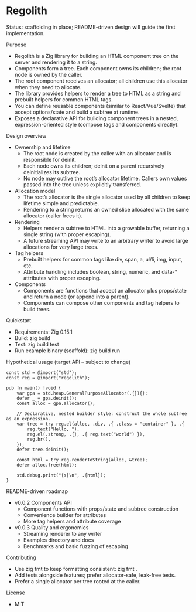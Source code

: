 # Regolith

Status: scaffolding in place; README-driven design will guide the first implementation.

Purpose

- Regolith is a Zig library for building an HTML component tree on the server and rendering it to a string.
- Components form a tree. Each component owns its children; the root node is owned by the caller.
- The root component receives an allocator; all children use this allocator when they need to allocate.
- The library provides helpers to render a tree to HTML as a string and prebuilt helpers for common HTML tags.
- You can define reusable components (similar to React/Vue/Svelte) that accept options/state and build a subtree at runtime.
- Exposes a declarative API for building component trees in a nested, expression-oriented style (compose tags and components directly).

Design overview

- Ownership and lifetime
  - The root node is created by the caller with an allocator and is responsible for deinit.
  - Each node owns its children; deinit on a parent recursively deinitializes its subtree.
  - No node may outlive the root’s allocator lifetime. Callers own values passed into the tree unless explicitly transferred.
- Allocation model
  - The root’s allocator is the single allocator used by all children to keep lifetime simple and predictable.
  - Rendering to a string returns an owned slice allocated with the same allocator (caller frees it).
- Rendering
  - Helpers render a subtree to HTML into a growable buffer, returning a single string (with proper escaping).
  - A future streaming API may write to an arbitrary writer to avoid large allocations for very large trees.
- Tag helpers
  - Prebuilt helpers for common tags like div, span, a, ul/li, img, input, etc.
  - Attribute handling includes boolean, string, numeric, and data-\* attributes with proper escaping.
- Components
  - Components are functions that accept an allocator plus props/state and return a node (or append into a parent).
  - Components can compose other components and tag helpers to build trees.

Quickstart

- Requirements: Zig 0.15.1
- Build: zig build
- Test: zig build test
- Run example binary (scaffold): zig build run

Hypothetical usage (target API – subject to change)

```zig path=null start=null
const std = @import("std");
const reg = @import("regolith");

pub fn main() !void {
    var gpa = std.heap.GeneralPurposeAllocator(.{}){};
    defer _ = gpa.deinit();
    const alloc = gpa.allocator();

    // Declarative, nested builder style: construct the whole subtree as an expression.
    var tree = try reg.el(alloc, .div, .{ .class = "container" }, .{
        reg.text("Hello, "),
        reg.el(.strong, .{}, .{ reg.text("world") }),
        reg.br(),
    });
    defer tree.deinit();

    const html = try reg.renderToString(alloc, &tree);
    defer alloc.free(html);

    std.debug.print("{s}\n", .{html});
}
```

README-driven roadmap

- v0.0.2 Components API
  - Component functions with props/state and subtree construction
  - Convenience builder for attributes
  - More tag helpers and attribute coverage
- v0.0.3 Quality and ergonomics
  - Streaming renderer to any writer
  - Examples directory and docs
  - Benchmarks and basic fuzzing of escaping

Contributing

- Use zig fmt to keep formatting consistent: zig fmt .
- Add tests alongside features; prefer allocator-safe, leak-free tests.
- Prefer a single allocator per tree rooted at the caller.

License

- MIT
